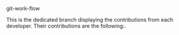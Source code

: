 git-work-flow

This is the dedicated branch displaying the contributions from each developer. Their contributions are the following:.
